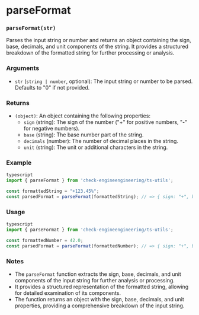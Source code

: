 # parseFormat

### `parseFormat(str)`

Parses the input string or number and returns an object containing the sign, base, decimals, and unit components of the string. It provides a structured breakdown of the formatted string for further processing or analysis.

### Arguments

* `str` (`string | number`, optional): The input string or number to be parsed. Defaults to "0" if not provided.

### Returns

* `(object)`: An object containing the following properties:
  * `sign` (string): The sign of the number ("+" for positive numbers, "-" for negative numbers).
  * `base` (string): The base number part of the string.
  * `decimals` (number): The number of decimal places in the string.
  * `unit` (string): The unit or additional characters in the string.

### Example

```typescript
typescript
import { parseFormat } from 'check-engineengineering/ts-utils';

const formattedString = "+123.45%";
const parsedFormat = parseFormat(formattedString); // => { sign: "+", base: "123", decimals: 2, unit: "%" }
```

### Usage

```typescript
typescript
import { parseFormat } from 'check-engineengineering/ts-utils';

const formattedNumber = 42.0;
const parsedFormat = parseFormat(formattedNumber); // => { sign: "+", base: "42", decimals: 1, unit: "" }
```

### Notes

* The `parseFormat` function extracts the sign, base, decimals, and unit components of the input string for further analysis or processing.
* It provides a structured representation of the formatted string, allowing for detailed examination of its components.
* The function returns an object with the sign, base, decimals, and unit properties, providing a comprehensive breakdown of the input string.
